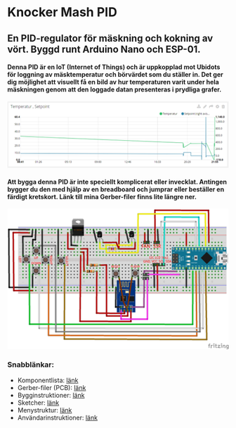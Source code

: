 # Knocker Mash PID
<h2>En PID-regulator för mäskning och kokning av vört. Byggd runt Arduino Nano och ESP-01.</h2>

<h4>Denna PID är en IoT (Internet of Things) och är uppkopplad mot Ubidots för loggning av mäsktemperatur och börvärdet som du ställer in.
Det ger dig möjlighet att visuellt få en bild av hur temperaturen varit under hela mäskningen genom att den loggade datan presenteras i
prydliga grafer.</h4>

<img src="https://github.com/knockimov/Knocker_Mash_PID/blob/master/images/temp_setpoint_graph.png"></img>

<h4>Att bygga denna PID är inte speciellt komplicerat eller invecklat. Antingen bygger du den med hjälp av en breadboard och jumprar eller
beställer en färdigt kretskort. Länk till mina Gerber-filer finns lite längre ner.</h4>

<img src="https://github.com/knockimov/Knocker_Mash_PID/blob/master/images/PID_PoM-Nano%26ESP8266F-v100_bb.png"></img>


<h3>Snabblänkar:</h3>
<ul>
<li>Komponentlista: <a href="https://github.com/knockimov/Knocker_Mash_PID/blob/master/COMPONENTS.md"> länk</a></li>
<li>Gerber-filer (PCB): <a href="https://github.com/knockimov/Knocker_Mash_PID/tree/master/gerber"> länk</a></li>
<li>Bygginstruktioner: <a href="https://github.com/knockimov/Knocker_Mash_PID/blob/master/BUILD.md"> länk</a></li>
<li>Sketcher: <a href="https://github.com/knockimov/Knocker_Mash_PID/tree/master/arduino"> länk</a></li>
<li>Menystruktur: <a href="https://github.com/knockimov/Knocker_Mash_PID/blob/master/MENU.md"> länk</a></li>
<li>Användarinstruktioner: <a href="https://github.com/knockimov/Knocker_Mash_PID/blob/master/GUIDE.md"> länk</a></li>
</ul>